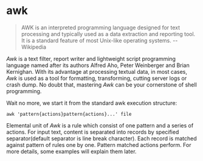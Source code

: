 # awk

> AWK is an interpreted programming language designed for text processing and typically used as a data extraction and reporting tool. It is a standard feature of most Unix-like operating systems.  --Wikipedia

_Awk_ is a text filter, report writer and lightweight script programming language named after its authors Alfred Aho, Peter Weinberger and Brian Kernighan. With its advantage at processing textual data, in most cases, _Awk_ is used as a tool for formatting, transforming, cutting server logs or crash dump. No doubt that, mastering _Awk_ can be your cornerstone of shell programming.

Wait no more, we start it from the standard awk execution structure:

	awk 'pattern{actions}pattern{actions}...' file
	
Elemental unit of _Awk_ is a rule which consist of one pattern and a series of actions. For input text, content is separated into records by specified separator(default separator is line break character). Each record is matched against pattern of rules one by one. Pattern matched actions perform. For more details, some examples will explain them later.
